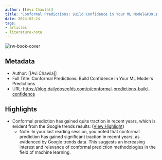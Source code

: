 ```yaml
---
author: [[Avi Chawla]]
title: "Conformal Predictions: Build Confidence in Your ML Model&#39;s Predictions"
date: 2024-08-24
tags: 
- articles
- literature-note
---
```

![rw-book-cover](https://substack-post-media.s3.amazonaws.com/public/images/edf8d409-ec93-4777-8f51-635ab492c32e_2032x1672.png)

## Metadata
- Author: [[Avi Chawla]]
- Full Title: Conformal Predictions: Build Confidence in Your ML Model's Predictions
- URL: https://blog.dailydoseofds.com/p/conformal-predictions-build-confidence

## Highlights
- Conformal prediction has gained quite traction in recent years, which is evident from the Google trends results: ([View Highlight](https://read.readwise.io/read/01j60s3ty7srh7trfy29js3c2y))
    - Note: In your last reading session, you noted that conformal prediction has gained significant traction in recent years, as evidenced by Google trends data. This suggests an increasing interest and relevance of conformal prediction methodologies in the field of machine learning.
